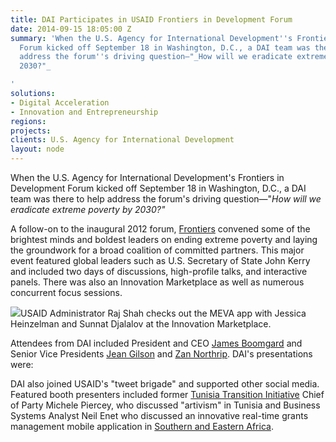 ```yaml
---
title: DAI Participates in USAID Frontiers in Development Forum
date: 2014-09-15 18:05:00 Z
summary: 'When the U.S. Agency for International Development''s Frontiers in Development
  Forum kicked off September 18 in Washington, D.C., a DAI team was there to help
  address the forum''s driving question—"_How will we eradicate extreme poverty by
  2030?"_

'
solutions:
- Digital Acceleration
- Innovation and Entrepreneurship
regions: 
projects: 
clients: U.S. Agency for International Development
layout: node
---
```


When the U.S. Agency for International Development's Frontiers in Development Forum kicked off September 18 in Washington, D.C., a DAI team was there to help address the forum's driving question—"_How will we eradicate extreme poverty by 2030?"_

A follow-on to the inaugural 2012 forum, [Frontiers][1] convened some of the brightest minds and boldest leaders on ending extreme poverty and laying the groundwork for a broad coalition of committed partners. This major event featured global leaders such as U.S. Secretary of State John Kerry and included two days of discussions, high-profile talks, and interactive panels. There was also an Innovation Marketplace as well as numerous concurrent focus sessions.

![][2]USAID Administrator Raj Shah checks out the MEVA app with Jessica Heinzelman and Sunnat Djalalov at the Innovation Marketplace.

Attendees from DAI included President and CEO [James Boomgard][3] and Senior Vice Presidents [Jean Gilson][4] and [Zan Northrip][5]. DAI's presentations were:

DAI also joined USAID's "tweet brigade" and supported other social media. Featured booth presenters included former [Tunisia Transition Initiative][6] Chief of Party Michele Piercey, who discussed "artivism" in Tunisia and Business Systems Analyst Neil Enet who discussed an innovative real-time grants management mobile application in [Southern and Eastern Africa][7].

[1]: http://www.usaid.gov/frontiers
[2]: https://assetify-dai.com/news/fronteirs.jpg
[3]: /who-we-are/leadership/james-boomgard
[4]: /who-we-are/leadership/jean-gilson
[5]: /who-we-are/leadership/zan-northrip
[6]: /our-work/projects/tunisia-transition-initiative-tti
[7]: /our-work/projects/east-and-southern-africa-foodtrade-esa
